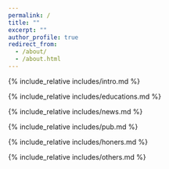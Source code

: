 ```yaml
---
permalink: /
title: ""
excerpt: ""
author_profile: true
redirect_from: 
  - /about/
  - /about.html
---
```


<span class='anchor' id='about-me'></span>
{% include_relative includes/intro.md %}

{% include_relative includes/educations.md %}

{% include_relative includes/news.md %}

{% include_relative includes/pub.md %}

{% include_relative includes/honers.md %}

{% include_relative includes/others.md %}

